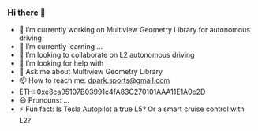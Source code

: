 ### Hi there 👋


- 🔭 I’m currently working on Multiview Geometry Library for autonomous driving
- 🌱 I’m currently learning ...
- 👯 I’m looking to collaborate on L2 autonomous driving
- 🤔 I’m looking for help with 
- 💬 Ask me about Multiview Geometry Library
- 📫 How to reach me: dpark.sports@gmail.com
- ETH: 0xe8ca95107B03991c4fA83C270101AAA11E1A0e2D
- 😄 Pronouns: ...
- ⚡ Fun fact: Is Tesla Autopilot a true L5?  Or a smart cruise control with L2?

